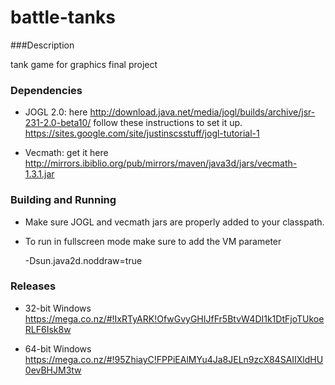 battle-tanks
============

###Description

tank game for graphics final project


### Dependencies 

*	JOGL 2.0: here http://download.java.net/media/jogl/builds/archive/jsr-231-2.0-beta10/ 
	follow these instructions to set it up. https://sites.google.com/site/justinscsstuff/jogl-tutorial-1


*	Vecmath: get it here http://mirrors.ibiblio.org/pub/mirrors/maven/java3d/jars/vecmath-1.3.1.jar


### Building and Running

*	Make sure JOGL and vecmath jars are properly added to your classpath.

*	To run in fullscreen mode make sure to add the VM parameter 

	-Dsun.java2d.noddraw=true


### Releases

*	32-bit Windows
	https://mega.co.nz/#!IxRTyARK!OfwGvyGHIJfFr5BtvW4DI1k1DtFjoTUkoeRLF6Isk8w

*	64-bit Windows
	https://mega.co.nz/#!95ZhiayC!FPPiEAlMYu4Ja8JELn9zcX84SAIIXldHU0evBHJM3tw